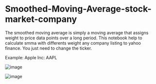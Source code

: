 # Smoothed-Moving-Average-stock-market-company
The smoothed moving average is simply a moving average that assigns weight to price data points over a long period.
This notebook help to calculate smma with differents weight any company listing to yahoo finance. You just need to change the ticker.

Example: Apple Inc: AAPL

![image](https://user-images.githubusercontent.com/34397634/195980523-91cfa2b2-2c2d-4e0b-9031-f8e5341a5c11.png)



![image](https://user-images.githubusercontent.com/34397634/195980621-0c6b50e6-4619-4e5f-9c38-b83bda044c07.png)


